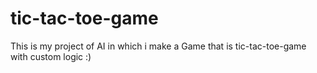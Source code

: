 # tic-tac-toe-game
This is my project of AI in which i make a Game that is tic-tac-toe-game with custom logic :)
